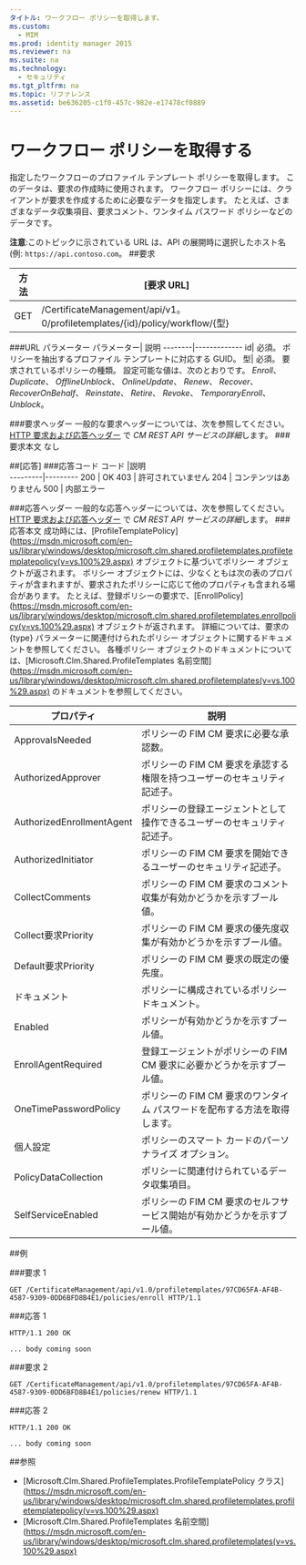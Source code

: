 ```yaml
---
タイトル: ワークフロー ポリシーを取得します。
ms.custom:
  - MIM
ms.prod: identity manager 2015
ms.reviewer: na
ms.suite: na
ms.technology:
  - セキュリティ
ms.tgt_pltfrm: na
ms.topic: リファレンス
ms.assetid: be636205-c1f0-457c-982e-e17478cf0889
---
```

# ワークフロー ポリシーを取得する
指定したワークフローのプロファイル テンプレート ポリシーを取得します。 このデータは、要求の作成時に使用されます。 ワークフロー ポリシーには、クライアントが要求を作成するために必要なデータを指定します。 たとえば、さまざまなデータ収集項目、要求コメント、ワンタイム パスワード ポリシーなどのデータです。

**注意**:このトピックに示されている URL は、API の展開時に選択したホスト名 (例: `https://api.contoso.com`。
##要求


方法  |[要求 URL]  
---------|---------
GET     |/CertificateManagement/api/v1。0/profiletemplates/{id}/policy/workflow/{型}

###URL パラメーター
パラメーター| 説明
--------|-------------
id| 必須。 ポリシーを抽出するプロファイル テンプレートに対応する GUID。
型| 必須。 要求されているポリシーの種類。 設定可能な値は、次のとおりです。 *Enroll*、 *Duplicate*、 *OfflineUnblock*、 *OnlineUpdate*、 *Renew*、 *Recover*、 *RecoverOnBehalf*、 *Reinstate*、 *Retire*、 *Revoke*、 *TemporaryEnroll*、 *Unblock*。

###要求ヘッダー
一般的な要求ヘッダーについては、次を参照してください。 [HTTP 要求および応答ヘッダー](certificate-management-rest-api-service-details.md#HttpHeaders) で *CM REST API サービスの詳細*します。
###要求本文
なし

##[応答]
###応答コード
コード  |説明  
---------|---------
200     | OK
403 | 許可されていません
204 | コンテンツはありません
500 | 内部エラー

###応答ヘッダー
一般的な応答ヘッダーについては、次を参照してください。 [HTTP 要求および応答ヘッダー](certificate-management-rest-api-service-details.md#HttpHeaders) で *CM REST API サービスの詳細*します。
###応答本文
成功時には、[ProfileTemplatePolicy](https://msdn.microsoft.com/en-us/library/windows/desktop/microsoft.clm.shared.profiletemplates.profiletemplatepolicy(v=vs.100%29.aspx) オブジェクトに基づいてポリシー オブジェクトが返されます。 ポリシー オブジェクトには、少なくともは次の表のプロパティが含まれますが、要求されたポリシーに応じて他のプロパティも含まれる場合があります。 たとえば、登録ポリシーの要求で、[EnrollPolicy](https://msdn.microsoft.com/en-us/library/windows/desktop/microsoft.clm.shared.profiletemplates.enrollpolicy(v=vs.100%29.aspx) オブジェクトが返されます。 詳細については、要求の {type} パラメーターに関連付けられたポリシー オブジェクトに関するドキュメントを参照してください。 各種ポリシー オブジェクトのドキュメントについては、[Microsoft.Clm.Shared.ProfileTemplates 名前空間](https://msdn.microsoft.com/en-us/library/windows/desktop/microsoft.clm.shared.profiletemplates(v=vs.100%29.aspx) のドキュメントを参照してください。

プロパティ | 説明
---------|------------
ApprovalsNeeded | ポリシーの FIM CM 要求に必要な承認数。
AuthorizedApprover | ポリシーの FIM CM 要求を承認する権限を持つユーザーのセキュリティ記述子。
AuthorizedEnrollmentAgent | ポリシーの登録エージェントとして操作できるユーザーのセキュリティ記述子。
AuthorizedInitiator | ポリシーの FIM CM 要求を開始できるユーザーのセキュリティ記述子。
CollectComments | ポリシーの FIM CM 要求のコメント収集が有効かどうかを示すブール値。
Collect要求Priority | ポリシーの FIM CM 要求の優先度収集が有効かどうかを示すブール値。
Default要求Priority | ポリシーの FIM CM 要求の既定の優先度。
ドキュメント | ポリシーに構成されているポリシー ドキュメント。
Enabled | ポリシーが有効かどうかを示すブール値。
EnrollAgentRequired | 登録エージェントがポリシーの FIM CM 要求に必要かどうかを示すブール値。
OneTimePasswordPolicy | ポリシーの FIM CM 要求のワンタイム パスワードを配布する方法を取得します。
個人設定 | ポリシーのスマート カードのパーソナライズ オプション。
PolicyDataCollection | ポリシーに関連付けられているデータ収集項目。
SelfServiceEnabled | ポリシーの FIM CM 要求のセルフサービス開始が有効かどうかを示すブール値。

##例

###要求 1
```
GET /CertificateManagement/api/v1.0/profiletemplates/97CD65FA-AF4B-4587-9309-0DD6BFD8B4E1/policies/enroll HTTP/1.1
```
###応答 1
```
HTTP/1.1 200 OK

... body coming soon
```       
###要求 2
```
GET /CertificateManagement/api/v1.0/profiletemplates/97CD65FA-AF4B-4587-9309-0DD6BFD8B4E1/policies/renew HTTP/1.1
```
###応答 2
```
HTTP/1.1 200 OK

... body coming soon
```       
##参照

- [Microsoft.Clm.Shared.ProfileTemplates.ProfileTemplatePolicy クラス](https://msdn.microsoft.com/en-us/library/windows/desktop/microsoft.clm.shared.profiletemplates.profiletemplatepolicy(v=vs.100%29.aspx)
- [Microsoft.Clm.Shared.ProfileTemplates 名前空間](https://msdn.microsoft.com/en-us/library/windows/desktop/microsoft.clm.shared.profiletemplates(v=vs.100%29.aspx)


<!--HONumber=Mar16_HO1-->


